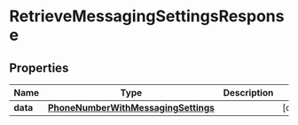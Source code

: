 

# RetrieveMessagingSettingsResponse


## Properties

| Name | Type | Description | Notes |
|------------ | ------------- | ------------- | -------------|
|**data** | [**PhoneNumberWithMessagingSettings**](PhoneNumberWithMessagingSettings.md) |  |  [optional] |



